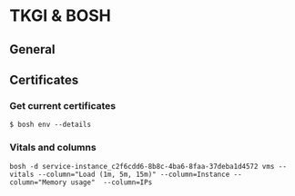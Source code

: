 # TKGI & BOSH

## General


## Certificates
### Get current certificates
```
$ bosh env --details
```

### Vitals and columns
```
bosh -d service-instance_c2f6cdd6-8b8c-4ba6-8faa-37deba1d4572 vms --vitals --column="Load (1m, 5m, 15m)" --column=Instance --column="Memory usage"  --column=IPs
```

